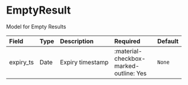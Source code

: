 [comment]: # (AUTOGENERATED MARKDOWN CONTENT. UPDATES TO ODM DOCUMENTATION SHOULD BE DONE THROUGH ASSEMBLYLINE-BASE REPO!)
# EmptyResult
Model for Empty Results

| Field | Type | Description | Required | Default |
| :--- | :--- | :--- | :--- | :--- |
| expiry_ts | Date | Expiry timestamp | <div style="width:100px">:material-checkbox-marked-outline: Yes</div> | `None` |


